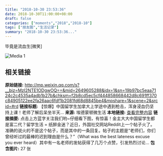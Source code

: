 ```yaml
---
title: "2018-10-30 23:53:36"
date: 2018-10-30T11:00:00+08:00
draft: false
categories: ["moments","2018","2018-10"]
tags: ["朋友圈","生活记录"]
summary: "2018-10-30 23:53:36..."
---
```


毕竟是流血生[微笑]

![Media 1](/Moments/photos/2018-10-30/201810302353360.jpg)

## 相关链接

**原始链接:** http://mp.weixin.qq.com/s?__biz=MzI2NTE1ODgwOQ==&mid=2649605288&idx=1&sn=19b97bc5eaa7124c2c4535a4adb1b27b&chksm=f2b8cd5ec5cf444858668442d8c691ff370c84905122ee2fa26aac6fdf1b2081fd68d8845be4&mpshare=1&scene=2&srcid=#rd
**链接标题:** 【惊爆】中国留学生加拿大上学途中遇到枪击，浑身浸血仍坚持上课！老师了解后呆坐半天...
**来源:** 埃德蒙顿微生活
**本地链接:** [查看完整内容](/link_content/2018/10/2018-10-30-1/link_content/)
**链接摘要:** 点击上方蓝字关注我们哟~仔细看下图，有惊喜！金主大大中国留学生都是富二代？留学生活 = 纸醉金迷？近日，外国社交网站Reddit上一个帖子火了。准确的说火的不是这个帖子，而是其中的一条回复。帖子的主题是“老师们，你们曾经听过的最棒的迟到理由是什么？”（What was the best lateness excuse you ever heard）其中有一名老师的发帖获得了几万个点赞，引发热烈讨论...
**包含图片:** 27 张

